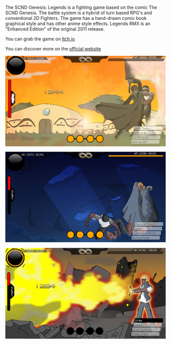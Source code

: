 The SCND Genesis: Legends is a fighting game based on the comic The SCND Genesis. The battle system is a hybrid of turn based RPG's and conventional 2D Fighters. The game has a hand-drawn comic book graphical style and has other anime style effects. Legends RMX is an "Enhanced Edition" of the original 2011 release.

You can grab the game on [Itch.io](https://subiyacryolite.itch.io/the-scnd-genesis-legends-rmx)

You can discover more on the [official website](https://www.scndgen.com)

![ScreenShot](screenshot_a.png?raw=true)

![ScreenShot](screenshot_b.png?raw=true)

![ScreenShot](screenshot_c.png?raw=true)
